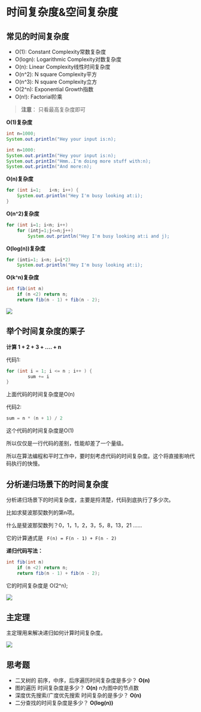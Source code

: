 # 时间复杂度&空间复杂度



## 常见的时间复杂度

- O(1):	Constant Complexity常数复杂度
- O(logn):    Logarithmic Complexity对数复杂度
- O(n):    Linear Complexity线性时间复杂度
- O(n^2):   N square Complexity平方
- O(n^3):   N square Complexity立方
- O(2^n): Exponential Growth指数
- O(n!):  Factorial阶乘

> **注意**： 只看最高复杂度即可

**O(1)复杂度**

```java
int n=1000;
System.out.println("Hey your input is:n);

int n=1000:
System.out.printIn("Hey your input is:n);
System.out.printIn("Hmm..I'm doing more stuff with:n);
System.out.printIn("And more:n);
```

**O(n)复杂度**

```java
for (int i=1;	i<n; i++) {
	System.out.println("Hey I'm busy looking at:i);
}
```

**O(n^2)复杂度**

```java
for (int i=1; i<n; i++) 
	for (intj=1;j<=n;j++)
		System.out.println("Hey I'm busy looking at:i and j);
```

**O(log(n))复杂度**

```java
for (inti=1; i<n; i=i*2)
	System.out.println("Hey I'm busy looking at:i);
```

**O(k^n)复杂度**

```java
int fib(int n) 
	if (n <2) return n; 
	return fib(n - 1) + fib(n - 2);
```



![](https://oscimg.oschina.net/oscnet/up-fcc02754ecdae690ebb46b0608cb20c0abc.png)



## 举个时间复杂度的栗子

**计算 1 + 2 + 3 + .... + n**

代码1:

```java
for (int i = 1; i <= n ; i++ ) {
		sum += i
}
```

上面代码的时间复杂度是O(n)

代码2:

```java
sum = n * (n + 1) / 2
```

这个代码的时间复杂度是O(1)

所以仅仅是一行代码的差别，性能却差了一个量级。

所以在算法编程和平时工作中，要时刻考虑代码的时间复杂度。这个将直接影响代码执行的快慢。





## 分析递归场景下的时间复杂度

分析递归场景下的时间复杂度，主要是捋清楚，代码到底执行了多少次。

比如求斐波那契数列的第n项。

什么是斐波那契数列？0，1，1，2，3，5，8，13，21 ......

它的计算通式是 ` F(n) = F(n - 1) + F(n - 2)`

**递归代码写法：**

```java
int fib(int n) 
	if (n <2) return n; 
	return fib(n - 1) + fib(n - 2);
```

它的时间复杂度是 O(2^n);

![](https://oscimg.oschina.net/oscnet/up-390fee6cc32d1cdf0b5fa6df79e783df344.png)



## 主定理

主定理用来解决递归如何计算时间复杂度。

![](https://oscimg.oschina.net/oscnet/up-c81834156e065a9b34e44e717d8f1bc4221.png)





## 思考题

- 二叉树的 前序，中序，后序遍历时间复杂度是多少？ **O(n)**
- 图的遍历 时间复杂度是多少？ **O(n)**    n为图中的节点数
- 深度优先搜索/广度优先搜索 时间复杂的是多少？ **O(n)**
- 二分查找的时间复杂度是多少？ **O(log(n))**





